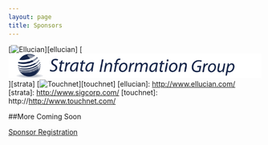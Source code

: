 ```yaml
---
layout: page
title: Sponsors
---
```


[![Ellucian](/img/ellucian.jpeg)][ellucian]
[![Strata](/img/strata.gif)][strata]
[![Touchnet](/img/touchnet.jpeg)][touchnet]
[ellucian]: http://www.ellucian.com/
[strata]: http://www.sigcorp.com/
[touchnet]: http://http://www.touchnet.com/

##More Coming Soon

<a class="btn btn-primary btn-lg" href="https://commerce.cashnet.com/WEBUBUG">
  Sponsor Registration
</a>


